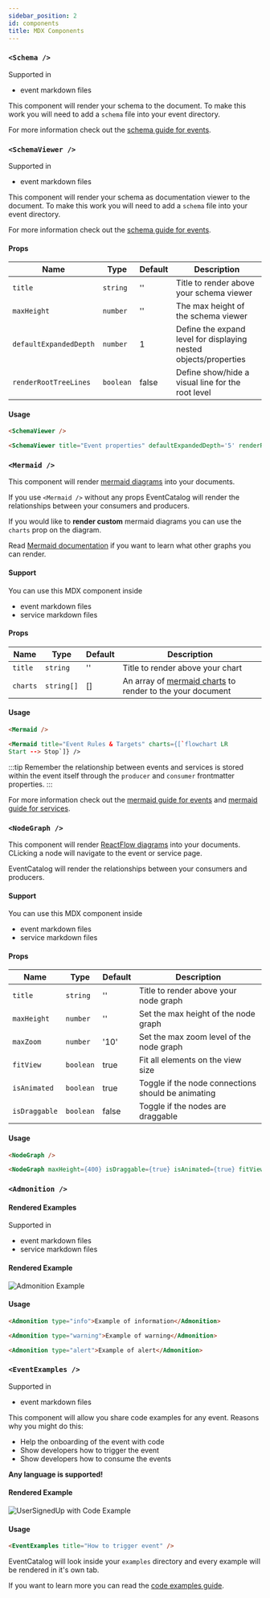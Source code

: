```yaml
---
sidebar_position: 2
id: components
title: MDX Components
---  
```


### `<Schema />`

Supported in 
- event markdown files

This component will render your schema to the document. To make this work you will need to add a `schema` file into your event directory.

For more information check out the [schema guide for events](/docs/events/adding-schemas).

### `<SchemaViewer />`

Supported in
- event markdown files

This component will render your schema as documentation viewer to the document. To make this work you will need to add a `schema` file into your event directory.

For more information check out the [schema guide for events](/docs/events/adding-schemas).

#### Props

<APITable>

| Name | Type | Default | Description |
| --- | --- | --- | --- |
| `title` | `string` | '' | Title to render above your schema viewer |
| `maxHeight` | `number` | '' | The max height of the schema viewer |
| `defaultExpandedDepth` | `number` | 1 | Define the expand level for displaying nested objects/properties |
| `renderRootTreeLines` | `boolean` | false | Define show/hide a visual line for the root level |
</APITable>

#### Usage

```md title="Render the default schema viewer for your event"
<SchemaViewer />
```

```md title="Render the schema viewer, with a custom title, expanded the depth of the properties to level 5 and showing the root tree lines"
<SchemaViewer title="Event properties" defaultExpandedDepth='5' renderRootTreeLines maxHeight="500" />
```

### `<Mermaid />`


This component will render [mermaid diagrams](https://mermaid-js.github.io/mermaid/#/) into your documents.

If you use `<Mermaid />` without any props EventCatalog will render the relationships between your consumers and producers.

If you would like to **render custom** mermaid diagrams you can use the `charts` prop on the diagram.

Read [Mermaid documentation](https://mermaid-js.github.io/mermaid/#/) if you want to learn what other graphs you can render.

#### Support

You can use this MDX component inside
- event markdown files
- service markdown files

#### Props 

<APITable>

| Name | Type | Default | Description |
| --- | --- | --- | --- |
| `title` | `string` | '' | Title to render above your chart |
| `charts` | `string[]` | [] | An array of [mermaid charts](https://mermaid-js.github.io/mermaid/#/) to render to the your document |

</APITable>

#### Usage

```md title="Render the default graphs for your events and services"
<Mermaid />
```

```md title="Render any Mermaid Graph"
<Mermaid title="Event Rules & Targets" charts={[`flowchart LR 
Start --> Stop`]} />
```

:::tip
Remember the relationship between events and services is stored within the event itself through the `producer` and `consumer` frontmatter properties.
:::

For more information check out the [mermaid guide for events](/docs/events/consumers-and-producers) and [mermaid guide for services](/docs/services/producers-consumers).

### `<NodeGraph />`

This component will render [ReactFlow diagrams](https://reactflow.dev/) into your documents.
CLicking a node will navigate to the event or service page.

EventCatalog will render the relationships between your consumers and producers.

#### Support

You can use this MDX component inside
- event markdown files
- service markdown files

#### Props

<APITable>

| Name | Type | Default | Description |
| --- | --- | --- | --- |
| `title` | `string` | '' | Title to render above your node graph |
| `maxHeight` | `number` | '' | Set the max height of the node graph |
| `maxZoom` | `number` | '10' | Set the max zoom level of the node graph |
| `fitView` | `boolean` | true | Fit all elements on the view size |
| `isAnimated` | `boolean` | true | Toggle if the node connections should be animating |
| `isDraggable` | `boolean` | false | Toggle if the nodes are draggable |
</APITable>

#### Usage

```md title="Render the default node graphsfor your events and services"
<NodeGraph />
```

```md title="Render the customized node graphs in the "
<NodeGraph maxHeight={400} isDraggable={true} isAnimated={true} fitView={false} />
```

### `<Admonition />`

#### Rendered Examples

Supported in 
- event markdown files
- service markdown files

#### Rendered Example 
![Admonition Example](/img/guides/mdx/admonition-examples.png)

#### Usage

```md title=Info example
<Admonition type="info">Example of information</Admonition>
```

```md title=Warning example
<Admonition type="warning">Example of warning</Admonition>
```

```md title=Alert example
<Admonition type="alert">Example of alert</Admonition>
```


### `<EventExamples />`

Supported in 
- event markdown files

This component will allow you share code examples for any event. Reasons why you might do this:

- Help the onboarding of the event with code
- Show developers how to trigger the event
- Show developers how to consume the events

**Any language is supported!**

#### Rendered Example 
![UserSignedUp with Code Example](/img/guides/events/UserSignedUpExampleWithExamples.png)


#### Usage

```md title=EventExamples Component
<EventExamples title="How to trigger event" />
```

EventCatalog will look inside your `examples` directory and every example will be rendered in it's own  tab.

If you want to learn more you can read the [code examples guide](/docs/events/adding-examples).

